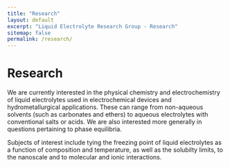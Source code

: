 ```yaml
---
title: "Research"
layout: default
excerpt: "Liquid Electrolyte Research Group - Research"
sitemap: false
permalink: /research/
---
```


# Research

We are currently interested in the physical chemistry and electrochemistry of liquid electrolytes used in electrochemical devices and hydrometallurgical applications. These can range from non-aqueous solvents (such as carbonates and ethers) to aqueous electrolytes with conventional salts or acids. We are also interested more generally in questions pertaining to phase equilibria.

Subjects of interest include tying the freezing point of liquid electrolytes as a function of composition and temperature, as well as the solubilty limits, to the nanoscale and to molecular and ionic interactions. 

